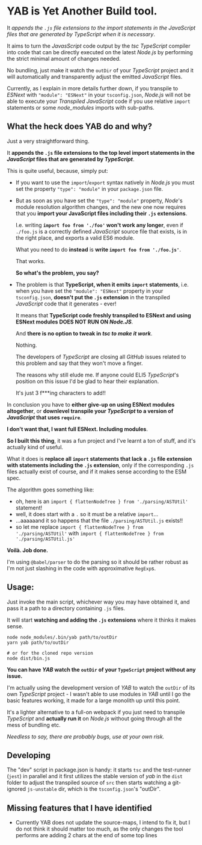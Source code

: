 # YAB is Yet Another Build tool.

It **appends the `.js` file extensions to the import statements
in the *JavaScript* files that are generated by *TypeScript** when it is necessary*.

It aims to turn the *JavasScript* code output by the *tsc* *TypeScript*
compiler into code that can be directly executed on the latest *Node.js*
by performing the strict minimal amount of changes needed.

No bundling, just make it watch the `outDir` of your *TypeScript* project and
it will automatically and transparently adjust the emitted *JavaScript* files.

Currently, as I explain in more details further down,
if you transpile to *ESNext* with `"module": "ESNext"` in your `tsconfig.json`,
*Node.js* will not be able to execute your *Transpiled* *JavaScript* code if you use relative `import` statements or
some *node_modules* imports with sub-paths.

## What the heck does YAB do and why?

Just a very straightforward thing.

It **appends the `.js` file extensions to the top level import statements
in the *JavaScript* files that are generated by *TypeScript***.

This is quite useful, because, simply put:

- If you want to use the `import`/`export` syntax natively in *Node.js*
  you must set the property `"type": "module"` in your `package.json` file.

- But as soon as you have set the `"type": "module"` property,
  *Node*'s module resolution algorithm changes, and the new one
  now requires that you **import your JavaScript files
  including their `.js` extensions**.

  I.e. writing **`import foo from './foo'` won't work any longer**,
  even if `./foo.js` is a correctly defined *JavaScript*
  source file that exists, is in the right place, and exports
  a valid ES6 module.

  What you need to do **instead** is **write `import foo from './foo.js'`**.

  That works.

  **So what's the problem, you say?**

- The problem is that **TypeScript, when it emits `import` statements**,
  i.e. when you have set the `"module": "ESNext"` property in your `tsconfig.json`,
  **doesn't put the `.js` extension** in the transpiled *JavaScript* code
  that it generates - ever!

  It means that **TypeScript code freshly transpiled to ESNext and
  using ESNext modules DOES NOT RUN ON *Node.JS***.

  And **there is no option to tweak in *tsc to make it work***.

  Nothing.

  The developers of *TypeScript* are closing all *GitHub* issues related to this
  problem and say that they won't move a finger.

  The reasons why still elude me. If anyone could ELI5 *TypeScript*'s position
  on this issue I'd be glad to hear their explanation.

  It's just 3 f***ing characters to add!!

In conclusion you have to **either give-up on using ESNext modules altogether**,
or **downlevel transpile your *TypeScript* to a version of *JavaScript*
that uses `require`**.

**I don't want that, I want full ESNext. Including modules**.

**So I built this thing**, it was a fun project and I've learnt a ton of stuff,
and it's actually kind of useful.

What it does is **replace all `import` statements that lack a `.js` file extension
with statements including the `.js` extension**, only if the corresponding `.js` files
actually exist of course, and if it makes sense according to the ESM spec.

The algorithm goes something like:

- oh, here is an `import { flattenNodeTree } from './parsing/ASTUtil'` statement!
- well, it does start with a `.` so it must be a relative `import`...
- ...aaaaaand it so happens that the file `./parsing/ASTUtil.js` exists!!
- so let me replace `import { flattenNodeTree } from './parsing/ASTUtil'`
  with `import { flattenNodeTree } from './parsing/ASTUtil.js'`

**Voilà. Job done.**

I'm using `@babel/parser` to do the parsing so it should be rather robust
as I'm not just slashing in the code with approximative `RegExp`s.

## Usage:

Just invoke the main script, whichever way you may have obtained it,
and pass it a path to a directory containing `.js` files.

It will start **watching and adding the `.js` extensions** where it thinks
it makes sense.

```
node node_modules/.bin/yab path/to/outDir
yarn yab path/to/outDir

# or for the cloned repo version
node dist/bin.js
```

**You can have *YAB* watch the `outDir` of your `TypeScript` project without any issue.**

I'm actually using the development version of *YAB* to watch the `outDir` of its own
*TypeScript* project - I wasn't able to use modules in *YAB* until I go the basic features working,
it made for a large monolith up until this point.

It's a lighter alternative to a full-on webpack if you just need to transpile *TypeScript*
and **actually run it** on *Node.js* without going through all the mess of bundling etc.

*Needless to say, there are probably bugs, use at your own risk.*

## Developing

The "dev" script in package.json is handy: it starts `tsc` and the test-runner (`jest`)
in parallel and it first utilizes the stable version of *yab* in the `dist` folder
to adjust the transpiled source of `src` then starts watching a git-ignored `js-unstable` dir,
which is the `tsconfig.json`'s "outDir".

## Missing features that I have identified

- Currently YAB does not update the source-maps, I intend to fix it, but I do not think it should matter too much,
  as the only changes the tool performs are adding 2 chars at the end of some top lines
